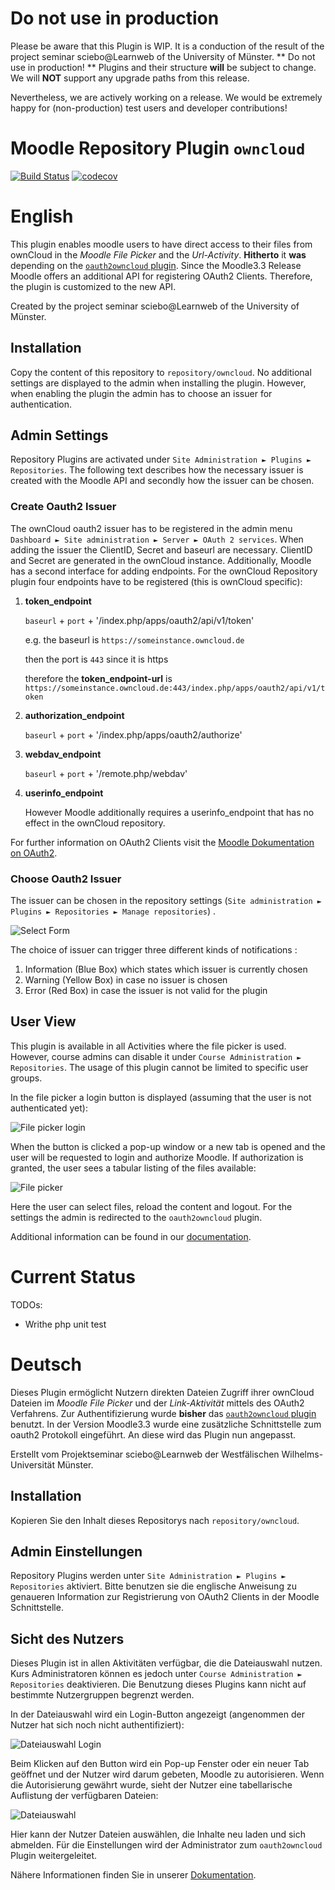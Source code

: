 # Do not use in production
Please be aware that this Plugin is WIP. 
It is a conduction of the result of the project seminar sciebo@Learnweb of the University of Münster. 
** Do not use in production! ** Plugins and their structure **will** be subject to change. 
We will **NOT** support any upgrade paths from this release.

Nevertheless, we are actively working on a release. We would be extremely happy for (non-production) test users and developer contributions!

# Moodle Repository Plugin `owncloud`

[![Build Status](https://travis-ci.org/pssl16/moodle-repository_owncloud.svg?branch=master)](https://travis-ci.org/pssl16/moodle-repository_owncloud)
[![codecov](https://codecov.io/gh/pssl16/moodle-repository_owncloud/branch/master/graph/badge.svg)](https://codecov.io/gh/pssl16/moodle-repository_owncloud)

# English

This plugin enables moodle users to have direct access to their files from ownCloud in the *Moodle File Picker* and the *Url-Activity*. 
**Hitherto** it **was** depending on the [`oauth2owncloud` plugin](https://github.com/pssl16/moodle-tool_oauth2owncloud). 
Since the Moodle3.3 Release Moodle offers an additional API for registering OAuth2 Clients. 
Therefore, the plugin is customized to the new API. 

Created by the project seminar sciebo@Learnweb of the University of Münster.

## Installation

Copy the content of this repository to `repository/owncloud`. No additional settings are displayed to the admin when installing the plugin. 
However, when enabling the plugin the admin has to choose an issuer for authentication.

## Admin Settings

Repository Plugins are activated under `Site Administration ► Plugins ► Repositories`.
The following text describes how the necessary issuer is created with the Moodle API and secondly 
how the issuer can be chosen.

### Create Oauth2 Issuer
The ownCloud oauth2 issuer has to be registered in the admin menu `Dashboard ► Site administration ► Server ► OAuth 2 services`.
When adding the issuer the ClientID, Secret and baseurl are necessary. ClientID and Secret are generated in the ownCloud instance.
Additionally, Moodle has a second interface for adding endpoints. 
For the ownCloud Repository plugin four endpoints have to be registered (this is ownCloud specific): 
1. **token_endpoint** 
   
   ```baseurl``` + ```port``` + '/index.php/apps/oauth2/api/v1/token'

    e.g. the baseurl is ```https://someinstance.owncloud.de```
    
    then the port is ```443``` since it is https
    
    therefore the **token_endpoint-url** is ```https://someinstance.owncloud.de:443/index.php/apps/oauth2/api/v1/token```
2. **authorization_endpoint** 

   ```baseurl``` + ```port``` + '/index.php/apps/oauth2/authorize'
3. **webdav_endpoint** 	

   ```baseurl``` + ```port``` + '/remote.php/webdav'
4. **userinfo_endpoint** 

   However Moodle additionally requires a userinfo_endpoint that has no effect in the ownCloud repository. 

For further information on OAuth2 Clients visit the [Moodle Dokumentation on OAuth2](https://docs.moodle.org/dev/OAuth_2_API).

### Choose Oauth2 Issuer
The issuer can be chosen in the repository settings (```Site administration ► Plugins ► Repositories ► Manage repositories```) .

![Select Form](pix/owncloudissuer.png)

The choice of issuer can trigger three different kinds of notifications :
1. Information (Blue Box) which states which issuer is currently chosen
2. Warning (Yellow Box) in case no issuer is chosen
3. Error (Red Box) in case the issuer is not valid for the plugin

## User View

This plugin is available in all Activities where the file picker is used. However, course admins can disable it under `Course Administration ► Repositories`. The usage of this plugin cannot be limited to specific user groups.

In the file picker a login button is displayed (assuming that the user is not authenticated yet):

![File picker login](pix/file_picker_login.png)

When the button is clicked a pop-up window or a new tab is opened and the user will be requested to login and authorize Moodle. If authorization is granted, the user sees a tabular listing of the files available:

![File picker](pix/file_picker_files.png)

Here the user can select files, reload the content and logout. For the settings the admin is redirected to the `oauth2owncloud` plugin.

Additional information can be found in our [documentation](https://pssl16.github.io).
# Current Status
TODOs:
* Writhe php unit test

# Deutsch

Dieses Plugin ermöglicht Nutzern direkten Dateien Zugriff ihrer ownCloud Dateien im *Moodle File Picker* und der *Link-Aktivität* mittels des OAuth2 Verfahrens.
Zur Authentifizierung wurde **bisher** das [`oauth2owncloud` plugin](https://github.com/pssl16/moodle-tool_oauth2owncloud) benutzt.
In der Version Moodle3.3 wurde eine zusätzliche Schnittstelle zum oauth2 Protokoll eingeführt. An diese wird das Plugin nun angepasst.

Erstellt vom Projektseminar sciebo@Learnweb der Westfälischen Wilhelms-Universität Münster.

## Installation

Kopieren Sie den Inhalt dieses Repositorys nach `repository/owncloud`.

## Admin Einstellungen

Repository Plugins werden unter `Site Administration ► Plugins ► Repositories` aktiviert.
Bitte benutzen sie die englische Anweisung zu genaueren Information zur Registrierung von OAuth2 Clients in der Moodle Schnittstelle.
## Sicht des Nutzers

Dieses Plugin ist in allen Aktivitäten verfügbar, die die Dateiauswahl nutzen. Kurs Administratoren können es jedoch unter `Course Administration ► Repositories` deaktivieren. Die Benutzung dieses Plugins kann nicht auf bestimmte Nutzergruppen begrenzt werden.

In der Dateiauswahl wird ein Login-Button angezeigt (angenommen der Nutzer hat sich noch nicht authentifiziert):

![Dateiauswahl Login](pix/file_picker_login.png)

Beim Klicken auf den Button wird ein Pop-up Fenster oder ein neuer Tab geöffnet und der Nutzer wird darum gebeten, Moodle zu autorisieren. Wenn die Autorisierung gewährt wurde, sieht der Nutzer eine tabellarische Auflistung der verfügbaren Dateien:

![Dateiauswahl](pix/file_picker_files.png)

Hier kann der Nutzer Dateien auswählen, die Inhalte neu laden und sich abmelden. Für die Einstellungen wird der Administrator zum `oauth2owncloud` Plugin weitergeleitet.

Nähere Informationen finden Sie in unserer [Dokumentation](https://pssl16.github.io).
